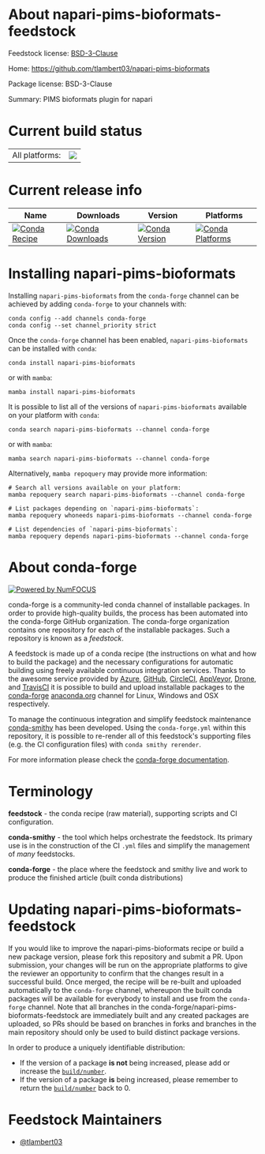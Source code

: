 About napari-pims-bioformats-feedstock
======================================

Feedstock license: [BSD-3-Clause](https://github.com/conda-forge/napari-pims-bioformats-feedstock/blob/main/LICENSE.txt)

Home: https://github.com/tlambert03/napari-pims-bioformats

Package license: BSD-3-Clause

Summary: PIMS bioformats plugin for napari

Current build status
====================


<table><tr><td>All platforms:</td>
    <td>
      <a href="https://dev.azure.com/conda-forge/feedstock-builds/_build/latest?definitionId=11386&branchName=main">
        <img src="https://dev.azure.com/conda-forge/feedstock-builds/_apis/build/status/napari-pims-bioformats-feedstock?branchName=main">
      </a>
    </td>
  </tr>
</table>

Current release info
====================

| Name | Downloads | Version | Platforms |
| --- | --- | --- | --- |
| [![Conda Recipe](https://img.shields.io/badge/recipe-napari--pims--bioformats-green.svg)](https://anaconda.org/conda-forge/napari-pims-bioformats) | [![Conda Downloads](https://img.shields.io/conda/dn/conda-forge/napari-pims-bioformats.svg)](https://anaconda.org/conda-forge/napari-pims-bioformats) | [![Conda Version](https://img.shields.io/conda/vn/conda-forge/napari-pims-bioformats.svg)](https://anaconda.org/conda-forge/napari-pims-bioformats) | [![Conda Platforms](https://img.shields.io/conda/pn/conda-forge/napari-pims-bioformats.svg)](https://anaconda.org/conda-forge/napari-pims-bioformats) |

Installing napari-pims-bioformats
=================================

Installing `napari-pims-bioformats` from the `conda-forge` channel can be achieved by adding `conda-forge` to your channels with:

```
conda config --add channels conda-forge
conda config --set channel_priority strict
```

Once the `conda-forge` channel has been enabled, `napari-pims-bioformats` can be installed with `conda`:

```
conda install napari-pims-bioformats
```

or with `mamba`:

```
mamba install napari-pims-bioformats
```

It is possible to list all of the versions of `napari-pims-bioformats` available on your platform with `conda`:

```
conda search napari-pims-bioformats --channel conda-forge
```

or with `mamba`:

```
mamba search napari-pims-bioformats --channel conda-forge
```

Alternatively, `mamba repoquery` may provide more information:

```
# Search all versions available on your platform:
mamba repoquery search napari-pims-bioformats --channel conda-forge

# List packages depending on `napari-pims-bioformats`:
mamba repoquery whoneeds napari-pims-bioformats --channel conda-forge

# List dependencies of `napari-pims-bioformats`:
mamba repoquery depends napari-pims-bioformats --channel conda-forge
```


About conda-forge
=================

[![Powered by
NumFOCUS](https://img.shields.io/badge/powered%20by-NumFOCUS-orange.svg?style=flat&colorA=E1523D&colorB=007D8A)](https://numfocus.org)

conda-forge is a community-led conda channel of installable packages.
In order to provide high-quality builds, the process has been automated into the
conda-forge GitHub organization. The conda-forge organization contains one repository
for each of the installable packages. Such a repository is known as a *feedstock*.

A feedstock is made up of a conda recipe (the instructions on what and how to build
the package) and the necessary configurations for automatic building using freely
available continuous integration services. Thanks to the awesome service provided by
[Azure](https://azure.microsoft.com/en-us/services/devops/), [GitHub](https://github.com/),
[CircleCI](https://circleci.com/), [AppVeyor](https://www.appveyor.com/),
[Drone](https://cloud.drone.io/welcome), and [TravisCI](https://travis-ci.com/)
it is possible to build and upload installable packages to the
[conda-forge](https://anaconda.org/conda-forge) [anaconda.org](https://anaconda.org/)
channel for Linux, Windows and OSX respectively.

To manage the continuous integration and simplify feedstock maintenance
[conda-smithy](https://github.com/conda-forge/conda-smithy) has been developed.
Using the ``conda-forge.yml`` within this repository, it is possible to re-render all of
this feedstock's supporting files (e.g. the CI configuration files) with ``conda smithy rerender``.

For more information please check the [conda-forge documentation](https://conda-forge.org/docs/).

Terminology
===========

**feedstock** - the conda recipe (raw material), supporting scripts and CI configuration.

**conda-smithy** - the tool which helps orchestrate the feedstock.
                   Its primary use is in the construction of the CI ``.yml`` files
                   and simplify the management of *many* feedstocks.

**conda-forge** - the place where the feedstock and smithy live and work to
                  produce the finished article (built conda distributions)


Updating napari-pims-bioformats-feedstock
=========================================

If you would like to improve the napari-pims-bioformats recipe or build a new
package version, please fork this repository and submit a PR. Upon submission,
your changes will be run on the appropriate platforms to give the reviewer an
opportunity to confirm that the changes result in a successful build. Once
merged, the recipe will be re-built and uploaded automatically to the
`conda-forge` channel, whereupon the built conda packages will be available for
everybody to install and use from the `conda-forge` channel.
Note that all branches in the conda-forge/napari-pims-bioformats-feedstock are
immediately built and any created packages are uploaded, so PRs should be based
on branches in forks and branches in the main repository should only be used to
build distinct package versions.

In order to produce a uniquely identifiable distribution:
 * If the version of a package **is not** being increased, please add or increase
   the [``build/number``](https://docs.conda.io/projects/conda-build/en/latest/resources/define-metadata.html#build-number-and-string).
 * If the version of a package **is** being increased, please remember to return
   the [``build/number``](https://docs.conda.io/projects/conda-build/en/latest/resources/define-metadata.html#build-number-and-string)
   back to 0.

Feedstock Maintainers
=====================

* [@tlambert03](https://github.com/tlambert03/)

